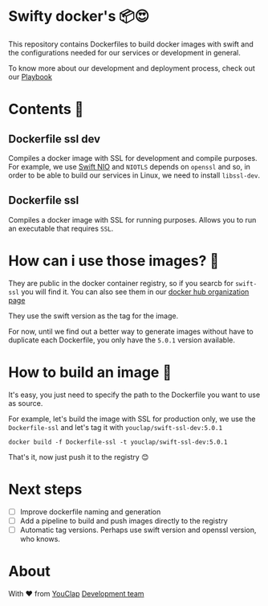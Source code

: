 # Swifty docker's 📦😍

This repository contains Dockerfiles to build docker images with swift and the configurations needed for our services or development in general.

To know more about our development and deployment process, check out our [Playbook](https://github.com/YouClap/Playbook)

# Contents 📨

## Dockerfile ssl dev 

Compiles a docker image with SSL for development and compile purposes.
For example, we use [Swift NIO](https://github.com/apple/swift-nio) and `NIOTLS` depends on `openssl` and so, in order to be able to build our services in Linux, we need to install `libssl-dev`.

## Dockerfile ssl

Compiles a docker image with SSL for running purposes.
Allows you to run an executable that requires `SSL`.

# How can i use those images? 🚧

They are public in the docker container registry, so if you searcb for `swift-ssl` you will find it.
You can also see them in our [docker hub organization page](https://cloud.docker.com/u/youclap)

They use the swift version as the tag for the image.

For now, until we find out a better way to generate images without have to duplicate each Dockerfile, you only have the `5.0.1` version available.

# How to build an image 🔨

It's easy, you just need to specify the path to the Dockerfile you want to use as source.

For example, let's build the image with SSL for production only, we use the `Dockerfile-ssl` and let's tag it with `youclap/swift-ssl-dev:5.0.1`

`docker build -f Dockerfile-ssl -t youclap/swift-ssl-dev:5.0.1`

That's it, now just push it to  the registry 😊

# Next steps

- [ ] Improve dockerfile naming and generation
- [ ] Add a pipeline to build and push images directly to the registry
- [ ] Automatic tag versions. Perhaps use swift version and openssl version, who knows.

# About

With ❤️ from [YouClap](https://youclap.tech) [Development team](mailto://development@youclap.tech)
